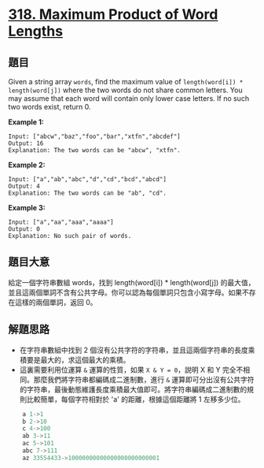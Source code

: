 # [318. Maximum Product of Word Lengths](https://leetcode.com/problems/maximum-product-of-word-lengths/)


## 題目

Given a string array `words`, find the maximum value of `length(word[i]) * length(word[j])` where the two words do not share common letters. You may assume that each word will contain only lower case letters. If no such two words exist, return 0.

**Example 1:**

    Input: ["abcw","baz","foo","bar","xtfn","abcdef"]
    Output: 16 
    Explanation: The two words can be "abcw", "xtfn".

**Example 2:**

    Input: ["a","ab","abc","d","cd","bcd","abcd"]
    Output: 4 
    Explanation: The two words can be "ab", "cd".

**Example 3:**

    Input: ["a","aa","aaa","aaaa"]
    Output: 0 
    Explanation: No such pair of words.



## 題目大意

給定一個字符串數組 words，找到 length(word[i]) * length(word[j]) 的最大值，並且這兩個單詞不含有公共字母。你可以認為每個單詞只包含小寫字母。如果不存在這樣的兩個單詞，返回 0。


## 解題思路

- 在字符串數組中找到 2 個沒有公共字符的字符串，並且這兩個字符串的長度乘積要是最大的，求這個最大的乘積。
- 這裏需要利用位運算 `&` 運算的性質，如果 `X & Y = 0`，説明 X 和 Y 完全不相同。那麼我們將字符串都編碼成二進制數，進行 `&` 運算即可分出沒有公共字符的字符串，最後動態維護長度乘積最大值即可。將字符串編碼成二進制數的規則比較簡單，每個字符相對於 'a' 的距離，根據這個距離將 1 左移多少位。

```c
    a 1->1  
    b 2->10  
    c 4->100  
    ab 3->11  
    ac 5->101  
    abc 7->111  
    az 33554433->10000000000000000000000001  
```
